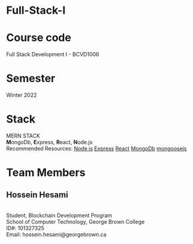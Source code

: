 # Full-Stack-I
# Course code
Full Stack Development I - BCVD1006
# Semester
Winter 2022
# Stack
MERN STACK<br>
<b>M</b>ongoDb, <b>E</b>xpress, <b>R</b>eact, <b>N</b>ode.js<br>
Recommended Resources:
<a href="https://nodejs.org">Node.js</a>
<a href="https://expressjs.com/">Express</a>
<a href="https://reactjs.org/docs/getting-started.html">React</a>
<a href="https://www.mongodb.com/">MongoDb</a>
<a href="https://mongoosejs.com/">mongoosejs</a>

# Team Members
<h2>Hossein Hesami</h2> <br>
Student, Blockchain Development Program <br>
School of Computer Technology, George Brown College <br>
ID#: 101327325 <br>
Email: hossein.hesami@georgebrown.ca